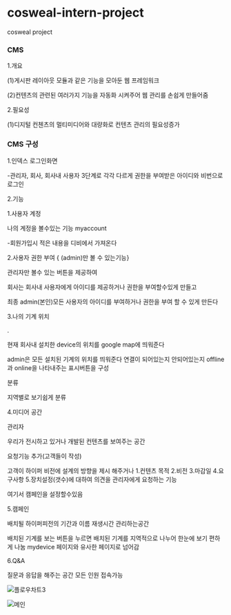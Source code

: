 # cosweal-intern-project
cosweal project
### CMS

1.개요 

(1)게시판 레이아웃 모듈과 같은 기능을 모아둔 웹 프레임워크

(2)컨텐츠의 관련된 여러가지 기능을 자동화 시켜주어 웹 관리를 손쉽게 만들어줌

2.필요성 

(1)디지털 컨첸츠의 멀티미디어와 대량화로 컨텐츠 관리의 필요성증가

### CMS 구성

1.인덱스 로그인화면

-관리자, 회사,  회사내 사용자 3단계로 각각 다르게 권한을 부여받은 아이디와 비번으로 로그인

2.기능

1.사용자 계정

나의 계정을 볼수있는 기능 myaccount

-회원가입시 적은 내용을 디비에서 가져온다

2.사용자 권한 부여 { (admin)만 볼 수 있는기능}

관리자만 볼수 있는 버튼을 제공하여

회사는 회사내 사용자에게 아이디를 제공하거나 권한을 부여할수있게 만들고

최종 admin(본인)모든 사용자의 아이디를 부여하거나 권한을 부여 할 수 있게 만든다

3.나의 기계 위치

.

현재 회사내 설치한 device의 위치를 google map에 띄워준다

admin은 모든 설치된 기계의 위치를 띄워준다 
연결이 되어있는지 안되어있는지 offline과 online을 나타내주는 표시버튼을 구성

분류 

지역별로 보기쉽게 분류

4.미디어 공간

관리자

우리가 전시하고 있거나 개발된 컨텐츠를 보여주는 공간

요청기능 추가(고객들이 작성)

고객이 하이퍼 비전에 설계의 방향을 제시 해주거나  1.컨텐츠 목적 2.비전 3.마감일 4.요구사항 5.장치설정(갯수)에 대하여 의견을 관리자에게 요청하는 기능

여기서 캠페인을 설정할수있음

5.캠페인

배치될 하이퍼피전의 기간과 이름 재생시간 관리하는공간 

배치된 기계를 보는 버튼을 누르면 배치된 기계를 지역적으로 나누어 한눈에 보기 편하게 나눔 mydevice 페이지와 유사한 페이지로 넘어감

6.Q&A

질문과 응답을 해주는 공간 모든 인원 접속가능


![플로우차트3](https://user-images.githubusercontent.com/44186682/64598407-a11ba280-d3f2-11e9-9bef-e2dcd1b92f20.png)



![메인](https://user-images.githubusercontent.com/44186682/64599605-a4179280-d3f4-11e9-8574-562052e96957.png)
